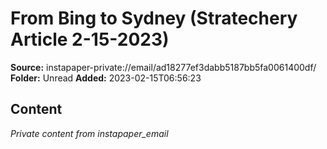 # From Bing to Sydney (Stratechery Article 2-15-2023)

**Source:** instapaper-private://email/ad18277ef3dabb5187bb5fa0061400df/
**Folder:** Unread
**Added:** 2023-02-15T06:56:23




## Content
*Private content from instapaper_email*
